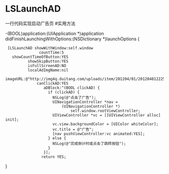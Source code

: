 # LSLaunchAD
一行代码实现启动广告页
#实用方法


-(BOOL)application:(UIApplication *)application
    didFinishLaunchingWithOptions:(NSDictionary *)launchOptions 
 {
 
     [LSLaunchAD showWithWindow:self.window
                   countTime:5
       showCountTimeOfButton:YES
              showSkipButton:YES
              isFullScreenAD:NO
              localAdImgName:nil
              imageURL:@"http://img4q.duitang.com/uploads/item/201204/01/20120401222504_xMBAS.thumb.224_0.jpeg"
                  canClickAD:YES
                     aDBlock:^(BOOL clickAD) {
                       if (clickAD) {
                         NSLog(@"点击了广告");
                         UINavigationController *nav =
                             (UINavigationController *)
                                 self.window.rootViewController;
                         UIViewController *vc = [[UIViewController alloc] init];
                         vc.view.backgroundColor = [UIColor whiteColor];
                         vc.title = @"广告";
                         [nav pushViewController:vc animated:YES];
                       } else {
                         NSLog(@"完成倒计时或点击了跳转按钮");
                       }
                     }];
                    return YES;
}
